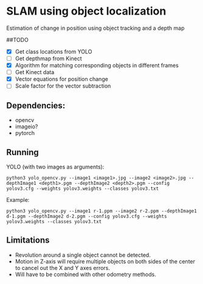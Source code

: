 # SLAM using object localization
Estimation of change in position using object tracking and a depth map

##TODO
- [X] Get class locations from YOLO
- [ ] Get depthmap from Kinect
- [X] Algorithm for matching corresponding objects in different frames
- [ ] Get Kinect data
- [X] Vector equations for position change
- [ ] Scale factor for the vector subtraction

## Dependencies:
* opencv
* imageio?
* pytorch

## Running
YOLO (with two images as arguments):
```
python3 yolo_opencv.py --image1 <image1>.jpg --image2 <image2>.jpg --depthImage1 <depth1>.pgm --depthImage2 <depth2>.pgm --config yolov3.cfg --weights yolov3.weights --classes yolov3.txt
```
Example:
```
python3 yolo_opencv.py --image1 r-1.ppm --image2 r-2.ppm --depthImage1 d-1.pgm --depthImage2 d-2.pgm --config yolov3.cfg --weights yolov3.weights --classes yolov3.txt
```

## Limitations
* Revolution around a single object cannot be detected.
* Motion in Z-axis will require multiple objects on both sides of the center to cancel out the X and Y axes errors.
* Will have to be combined with other odometry methods.
